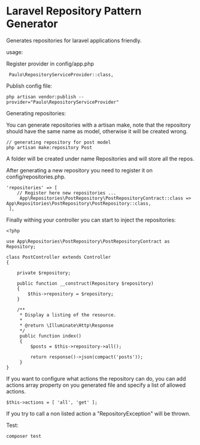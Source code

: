 # Laravel Repository Pattern Generator

Generates repositories for laravel applications friendly.

usage:

Register provider in config/app.php
```
 Paulo\RepositoryServiceProvider::class,
```

Publish config file:
```
php artisan vendor:publish --provider="Paulo\RepositoryServiceProvider"
```

Generating repositories:

You can generate repositories with a artisan make, note that the repository should have the same name as model, otherwise it will be created wrong.
```
// generating repository for post model
php artisan make:repository Post
```
A folder will be created under name Repositories and will store all the repos.

After generating a new repository you need to register it on config/repositories.php.
```
'repositories' => [
    // Register here new repositories ...
     App\Repositories\PostRepository\PostRepositoryContract::class => App\Repositories\PostRepository\PostRepository::class,
 ],
```

Finally withing your controller you can start to inject the repositories:
```
<?php

use App\Repositories\PostRepository\PostRepositoryContract as Repository;

class PostController extends Controller
{

    private $repository;

    public function __construct(Repository $repository)
    {
        $this->repository = $repository;
    }
    
    /**
     * Display a listing of the resource.
     *
     * @return \Illuminate\Http\Response
     */
     public function index()
     {
         $posts = $this->repository->all();
            
         return response()->json(compact('posts'));
     }
}
```

If you want to configure what actions the repository can do, you can add actions array property on you generated file and specify a list of allowed actions.
```
$this->actions = [ 'all', 'get' ];
```

If you try to call a non listed action a "RepositoryException" will be thrown.

Test:
```
composer test
```
